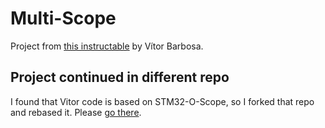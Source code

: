 # Multi-Scope
Project from [this instructable](http://www.instructables.com/id/Fast-Portable-and-Affordable-Oscilloscope-and-Indu/) by Vítor Barbosa.

## Project continued in different repo

I found that Vitor code is based on STM32-O-Scope, so I forked that repo and rebased it. Please [go there](https://github.com/tocisz/STM32-O-Scope).
